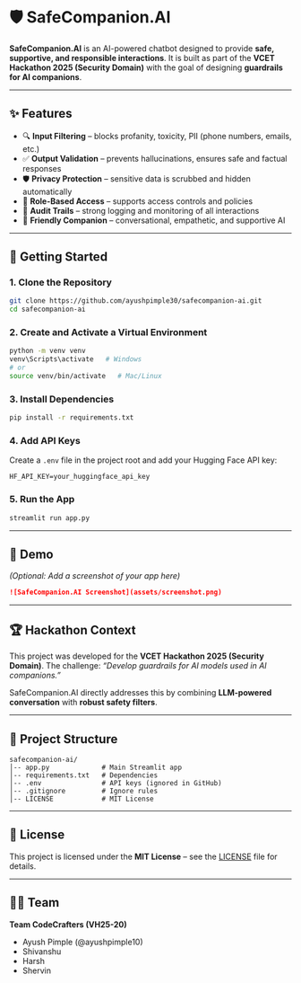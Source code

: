 # 🛡️ SafeCompanion.AI

**SafeCompanion.AI** is an AI-powered chatbot designed to provide **safe, supportive, and responsible interactions**.
It is built as part of the **VCET Hackathon 2025 (Security Domain)** with the goal of designing **guardrails for AI companions**.

---

## ✨ Features

* 🔍 **Input Filtering** – blocks profanity, toxicity, PII (phone numbers, emails, etc.)
* ✅ **Output Validation** – prevents hallucinations, ensures safe and factual responses
* 🛡️ **Privacy Protection** – sensitive data is scrubbed and hidden automatically
* 🔑 **Role-Based Access** – supports access controls and policies
* 📜 **Audit Trails** – strong logging and monitoring of all interactions
* 💬 **Friendly Companion** – conversational, empathetic, and supportive AI

---

## 🚀 Getting Started

### 1. Clone the Repository

```bash
git clone https://github.com/ayushpimple30/safecompanion-ai.git
cd safecompanion-ai
```

### 2. Create and Activate a Virtual Environment

```bash
python -m venv venv
venv\Scripts\activate   # Windows
# or
source venv/bin/activate   # Mac/Linux
```

### 3. Install Dependencies

```bash
pip install -r requirements.txt
```

### 4. Add API Keys

Create a `.env` file in the project root and add your Hugging Face API key:

```
HF_API_KEY=your_huggingface_api_key
```

### 5. Run the App

```bash
streamlit run app.py
```

---

## 📸 Demo

*(Optional: Add a screenshot of your app here)*

```markdown
![SafeCompanion.AI Screenshot](assets/screenshot.png)
```

---

## 🏆 Hackathon Context

This project was developed for the **VCET Hackathon 2025 (Security Domain)**.
The challenge: *“Develop guardrails for AI models used in AI companions.”*

SafeCompanion.AI directly addresses this by combining **LLM-powered conversation** with **robust safety filters**.

---

## 📂 Project Structure

```
safecompanion-ai/
│-- app.py             # Main Streamlit app
│-- requirements.txt   # Dependencies
│-- .env               # API keys (ignored in GitHub)
│-- .gitignore         # Ignore rules
│-- LICENSE            # MIT License
```

---

## 📜 License

This project is licensed under the **MIT License** – see the [LICENSE](LICENSE) file for details.

---

## 👨‍💻 Team

**Team CodeCrafters (VH25-20)**

* Ayush Pimple (@ayushpimple10)
* Shivanshu
* Harsh
* Shervin
